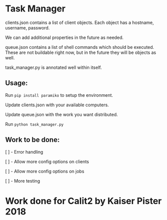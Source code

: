 # Task Manager

clients.json contains a list of client objects. Each object has a hostname, username, password.

We can add additional properties in the future as needed.

queue.json contains a list of shell commands which should be executed. These are not buildable right now, but in the future they will be objects as well.

task\_manager.py is annotated well within itself.

## Usage:

Run `pip install paramiko` to setup the environment.

Update clients.json with your available computers.

Update queue.json with the work you want distributed.

Run `python task_manager.py`

## Work to be done:

[ ] - Error handling

[ ] - Allow more config options on clients

[ ] - Allow more config options on jobs

[ ] - More testing

# Work done for Calit2 by Kaiser Pister 2018
